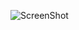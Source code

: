
![ScreenShot](https://user-images.githubusercontent.com/13085362/30240448-3816d564-95a3-11e7-8550-e2d55aa6f656.png)
